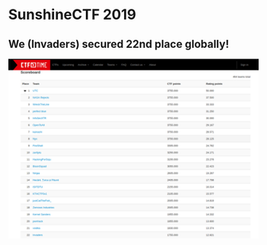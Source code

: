 # SunshineCTF 2019

## We (Invaders) secured 22nd place globally!

![scoreboard.jpg](https://raw.githubusercontent.com/Sud0-u53r/WriteUps/master/SunshineCTF2019/sunshine_scoreboard.png)
